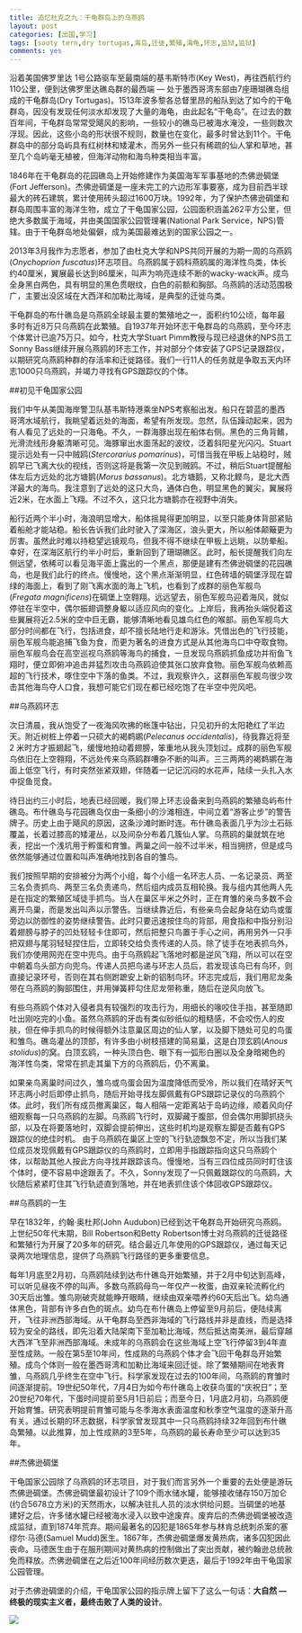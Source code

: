 ```yaml
---
title: 追忆杜克之九：干龟群岛上的乌燕鸥
layout: post
categories: [出国,学习]
tags: [sooty tern,dry tortugas,海岛,迁徙,繁殖,海龟,环志,监狱,监狱]
comments: yes
---
```


沿着美国佛罗里达 1号公路驱车至最南端的基韦斯特市(Key West)，再往西航行约110公里，便到达佛罗里达礁岛群的最西端 — 处于墨西哥湾东部由7座珊瑚礁岛组成的干龟群岛(Dry Tortugas)。1513年波多黎各总督里昂的船队到达了如今的干龟群岛，因没有发现任何淡水却发现了大量的海龟，由此起名“干龟岛”。在过去的数百年间，干龟群岛常常受飓风的影响，一些较小的礁岛已被海水淹没，一些则数次浮现。因此，这些小岛的形状很不规则，数量也在变化，最多时曾达到11个。干龟群岛中的部分岛屿具有红树林和矮灌木，而另外一些只有稀疏的仙人掌和草地，甚至几个岛屿毫无植被，但海洋动物和海鸟种类相当丰富。

1846年在干龟群岛的花园礁岛上开始修建作为美国海军军事基地的杰佛逊碉堡(Fort Jefferson)。杰佛逊碉堡是一座未完工的六边形军事要塞，成为目前西半球最大的砖石建筑，累计使用砖头超过1600万块。1992年，为了保护杰佛逊碉堡和群岛周围丰富的海洋生物，成立了干龟国家公园，公园面积涵盖262平方公里，但绝大多数属于海域，并由美国国家公园管理署(National Park Service，NPS)管辖。由于干龟群岛地处偏僻，成为美国最难达到的国家公园之一。

2013年3月我作为志愿者，参加了由杜克大学和NPS共同开展的为期一周的乌燕鸥(*Onychoprion fuscatus*)环志项目。乌燕鸥属于鸥科燕鸥属的海洋性鸟类，体长约40厘米，翼展最长达到86厘米，叫声为响亮连续不断的wacky-wack声。成鸟全身黑白两色，具有明显的黑色贯眼纹，白色的前额和胸部。乌燕鸥的活动范围极广，主要出没区域在大西洋和加勒比海域，是典型的迁徙鸟类。

干龟群岛的布什礁岛是乌燕鸥全球最主要的繁殖地之一，面积约10公顷，每年最多时有近8万只乌燕鸥在此繁殖。自1937年开始环志干龟群岛的乌燕鸥，至今环志个体累计已逾75万只。如今，杜克大学Stuart Pimm教授与现已经退休的NPS员工Sonny Bass继续开展乌燕鸥的环志工作，并对部分个体安装了GPS记录跟踪仪，以期研究乌燕鸥种群的存活率和迁徙路径。我们一行11人的任务就是争取五天内环志1000只乌燕鸥，并竭力寻找有GPS跟踪仪的个体。

##初见干龟国家公园

我们中午从美国海岸警卫队基韦斯特港乘坐NPS考察船出发。船只在碧蓝的墨西哥湾水域航行，我眺望着远处的海面，希望有所发现。忽然，队伍躁动起来，因为有人看见了远处的一只海龟。不久，一群海豚出现在船体右侧。黑色的三角背鳍，光滑流线形身躯清晰可见。海豚窜出水面荡起的波纹，泛着斜阳星光闪闪。Stuart提示远处有一只中贼鸥(*Stercorarius pomarinus*)，可惜当我在甲板上站稳时，贼鸥早已飞离大伙的视线，否则这将是我第一次见到贼鸥。不过，稍后Stuart提醒船体左后方远处的北方塘鹅(*Morus bassanus*)。北方塘鹅，又称北鲣鸟，是北大西洋最大的海鸟。我注意到了远处的这只大鸟，通体白色，明显黑色的翼尖，翼展将近2米，在水面上飞翔。不过不久，这只北方塘鹅亦在视野中消失。

船行近两个半小时，海浪明显增大，船体摇晃得更加明显，以至只能身体背部紧贴着船舱才能站稳。船长告诉我们此时驶入了深海区，浪头更大，所以船体颠簸更为厉害。虽然此时难以持稳望远镜观鸟，但我不得不继续在甲板上远眺，以防晕船。幸好，在深海区航行约半小时后，重新回到了珊瑚礁区。此时，船长提醒我们向左侧远望，依稀可以看见海平面上露出的一个黑点，那便是建有杰佛逊碉堡的花园礁岛，也是我们此行的终点。慢慢地，这个黑点渐渐明显，红色砖墙的碉堡浮现在碧绿的海面上，看到了刚飞离水面的海上飞机，也看到了成群的丽色军舰鸟(*Fregata magnificens*)在碉堡上空翱翔。远远望去，丽色军舰鸟迎着海风，就似停驻在半空中，偶尔振翅调整身躯以适应风向的变化。上岸后，我再抬头端倪着这些翼展将近2.5米的空中巨无霸，能够清晰地看见雄鸟红色的喉部。丽色军舰鸟大部分时间都在飞行，包括进食，却不擅长陆地行走和游泳。凭借出色的飞行技能，丽色军舰鸟能追捕飞鱼为食，而更为著名的进食方式是从其他海鸟口中夺取食物。丽色军舰鸟会在高空巡视乌燕鸥等海鸟的捕食，一旦发现乌燕鸥抓鱼成功并衔鱼飞翔时，便立即俯冲追击并猛烈攻击乌燕鸥迫使其张口放弃食物。丽色军舰鸟依赖高超的飞行技术，啄住空中下落的鱼类。不过，我观察许久，这群丽色军舰鸟很少攻击其他海鸟夺人口食，我想可能它们现在都已经吃饱了在半空中兜风吧。

##乌燕鸥环志

次日清晨，我从饱受了一夜海风吹拂的帐篷中钻出，只见初升的太阳艳红了半边天。附近树桩上停着一只硕大的褐鹈鹕(*Pelecanus occidentalis*)，待我靠近将至2 米时方才振翅起飞，缓慢地拍动着翅膀，笨重地从我头顶划过。成群的丽色军舰鸟依旧在上空翱翔，不远处传来乌燕鸥群嘈杂不断的叫声。三三两两的褐鹈鹕在海面上低空飞行，有时突然张紧双翅，伴随着一记记沉闷的水花声，陆续一头扎入水中捉鱼觅食。

待日出约三小时后，地表已经回暖，我们带上环志设备来到乌燕鸥的繁殖岛屿布什礁岛。布什礁岛与花园礁岛仅由一条细小的沙滩相连，中间立着“游客止步”的警告牌子。历史上由于飓风的原因，这条沙滩时断时连。布什礁岛表面几乎为沙土石砾覆盖，长着过膝高的矮灌丛，以及间杂分布着几簇仙人掌。乌燕鸥的巢就筑在地表，挖出一个浅坑用于孵蛋和育雏。两巢之间一般不过半米，相当拥挤，但是成鸟依然能够通过位置和叫声准确地找到各自的雏鸟。

我们按照早期的安排被分为两个小组，每个小组一名环志人员、一名记录员、两至三名负责抓鸟、两至三名负责递鸟，然后组内成员互相轮换。我与组内其他两人先是在指定的繁殖区域徒手抓鸟。当人在巢区半米之外时，正在育雏的亲鸟多数不会离开鸟巢，而是发出叫声以示警告。当继续靠近后，有些亲鸟会起身站在幼鸟或蛋旁边以防御性的姿势继续警告。此时只要迅速按住鸟的背部，用食指和中指分别沿着翅膀与脖子的凹处轻轻卡住即可，然后把整只鸟置于手心之间，再用另外一只手把双翅与尾羽轻轻捏住后，立即转交给负责传递的人员。除了徒手在地表抓鸟外，我们亦使用网兜在空中兜鸟。由于乌燕鸥起飞落地时都是逆风飞翔，所以可以在空中朝着鸟头部方向兜鸟。传递人员把鸟递与环志人员后，若发现该鸟已有鸟环，则直接记录环号，否则在其右侧跗蹠安上新的铝制鸟环。环志完成后，我们用尼龙条带在乌燕鸥的胸部围住，并用弹簧秤勾住尼龙带称重，随后在逆风向放飞。

有些乌燕鸥个体对入侵者具有较强烈的攻击行为，用细长的喙咬住手指，甚至随即吐出刚吃完的小鱼。虽然乌燕鸥的牙齿有类似砂纸似的粗糙感，不会咬伤人的皮肤，但在伸手抓鸟的时候得额外注意巢区周边的仙人掌，以及脚下随处可见的鸟蛋和雏鸟。礁岛灌丛的顶部，有许多由小树枝搭建的简易巢，这是白顶玄鸥(*Anous stolidus*)的窝。白顶玄鸥，一种头顶白色、眼下有一弧形白圈以及全身暗褐色的海洋性鸟类，常常在抓走其巢下方的乌燕鸥后，仍不离巢。

如果亲鸟离巢时间过久，雏鸟或鸟蛋会因为温度降低而受冷，所以我们在晴好天气环志两小时后即停止抓鸟，随后开始寻找左脚佩戴有GPS跟踪记录仪的乌燕鸥个体。此时，我们所有成员撤离巢区，每人相隔一定距离站于岛屿边缘，顺着风向仔细观察每一只乌燕鸥的左脚。乌燕鸥飞行时，双脚藏于腹部，但会偶尔用脚抓挠头部，以及在将要落地时，双脚会提前伸出，这些时机均是观察左脚是否戴有GPS跟踪仪的绝佳时机。 由于乌燕鸥在巢区上空的飞行轨迹飘忽不定，所以当我们某位成员发现佩戴有GPS跟踪仪的乌燕鸥时，立即用手指跟踪指向这只乌燕鸥个体，以帮助其他人按此方向寻找并跟踪该鸟。慢慢地，当有三四位成员同时盯住该个体时，便不容易中途跟丢了。不久，Sonny发现了一只佩戴跟踪仪的乌燕鸥，大伙随后紧紧盯住其飞行轨迹直到落地，并在地表抓住该个体回收GPS跟踪仪。 

##乌燕鸥的一生

早在1832年，约翰·奥杜邦(John Audubon)已经到达干龟群岛开始研究乌燕鸥。上世纪50年代末期，Bill Robertson和Betty Robertson博士对乌燕鸥的迁徙路径和繁殖行为开展了20多年的研究。结合最近几年使用的GPS跟踪仪，通过每天记录两次地理信息，提供了乌燕鸥飞行路径的更多重要信息。

每年1月底至2月初，乌燕鸥陆续到达布什礁岛开始繁殖，并于2月中旬达到高峰，可以听见昼夜不停的叫声。多数乌燕鸥母鸟一年仅产一枚蛋，由双亲轮流孵化约30天后出雏。雏鸟刚破壳就能睁开眼睛，继续由双亲喂养约60天后出飞。幼鸟通体黑色，背部有许多白色的斑点。幼鸟在布什礁岛上停留至9月前后，便陆续离开，飞往非洲西部海域。从干龟群岛至西非海域的飞行路线并非是直线，而是选择较为安全的路线，即先沿着大陆架南下至加勒比海域，然后抵达南美洲，最后穿越大西洋飞至非洲西部海域。未成年的乌燕鸥会在这些海域上空飞行停留3到4年直至性成熟。一般在第5至10年间，性成熟的乌燕鸥个体才会飞回干龟群岛开始繁殖。成鸟个体则一般在墨西哥湾和加勒比海域来回迁徙。除了繁殖期间在地表育雏，乌燕鸥几乎终生在空中飞行。科学家发现在过去的100年间，乌燕鸥的育雏时间逐渐提前。19世纪50年代，7月4日为如今布什礁岛上收获鸟蛋的“庆祝日”；至20世纪70年代，下蛋时间提前至5月1日前后；而至今日，1月底2月初，乌燕鸥便开始育雏。研究表明提前育雏可能与冬季海水表面温度和秋季空气温度的逐渐升高有关。通过长期的环志数据，科学家曾发现其中一只乌燕鸥持续32年回到布什礁岛繁殖。以此推算，加上性成熟的3至5年，乌燕鸥的最长寿命至少可以达到35年。

##杰佛逊碉堡

干龟国家公园除了乌燕鸥的环志项目，对于我们而言另外一个重要的去处便是游玩杰佛逊碉堡。杰佛逊碉堡最初设计了109个雨水储水罐，能够接收储存150万加仑(约合5678立方米)的天然雨水，以解决驻扎人员的淡水供给问题。当碉堡的地基建好之后，许多储水罐已经被海水浸入以致中途废弃。废弃后的杰佛逊碉堡被改造成监狱，直到1874年荒弃。期间最著名的囚犯是1865年参与林肯总统刺杀案的塞缪尔·马德(Samuel Mudd)医生。1867年，杰佛逊碉堡爆发黄热病，诸多囚犯因此丧命。马德医生由于在服刑期间对黄热病的控制做出了突出贡献，被约翰逊总统赦免而释放。杰佛逊碉堡在之后近100年间经历数次更迭，最后于1992年由干龟国家公园管理。

对于杰佛逊碉堡的介绍，干龟国家公园的指示牌上留下了这么一句话：**大自然 — 终极的现实主义者，最终击败了人类的设计**。

![](http://sixf.org/files/images/2014/07/sooties.jpg)